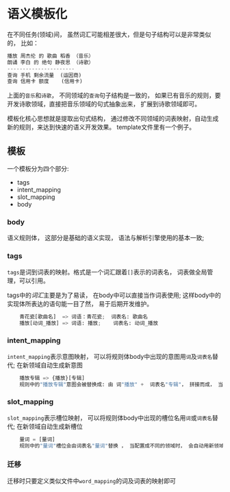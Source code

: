 # 语义模板化

在不同任务(领域)间， 虽然词汇可能相差很大，但是句子结构可以是非常类似的，
比如：
```python
播放 周杰伦 的 歌曲 稻香 （音乐）
朗诵 李白 的 绝句 静夜思 （诗歌）
----------------------
查询 手机 剩余流量  (运因商)
查询 信用卡 额度    (信用卡)
```
上面的`音乐`和`诗歌`， 不同领域的`查询`句子结构是一致的， 如果已有音乐的规则，要开发诗歌领域，直接把音乐领域的句式抽象出来， 扩展到诗歌领域即可。


模板化核心思想就是提取出句式结构， 通过修改不同领域的词表映射，自动生成新的规则，来达到快速的语义开发效果。
template文件里有一个例子。

## 模板
一个模板分为四个部分:
- tags
- intent_mapping
- slot_mapping
- body


### body
语义规则体， 这部分是基础的语义实现， 语法与解析引擎使用的基本一致;

### tags
`tags`是词到词表的映射。格式是一个词汇跟着`[]`表示的词表名， 词表做全局管理，可以引用。

tags中的*词汇*主要是为了易读， 在body中可以直接当作词表使用; 这样body中的实现体所表达的语句能一目了然， 易于后期开发维护。
```python
    青花瓷[歌曲名]  => 词语：青花瓷;  词表名: 歌曲名
    播放[动词_播放] => 词语: 播放;    词表名: 动词_播放
```

### intent_mapping
`intent_mapping`表示意图映射， 可以将规则体body中出现的意图用`词`及`词表名`替代; 在新领域自动生成新意图
```python
    播放专辑 => {播放}[专辑]
    规则中的"播放专辑"意图会被替换成: 由 词"播放" +  词表名"专辑"， 拼接而成， 当配置成不同的领域时， 会自动用新领域的名称替代， 生成新的意图。
```


### slot_mapping
`slot_mapping`表示槽位映射， 可以将规则体body中出现的槽位名用`词`或`词表名`替代; 在新领域自动生成新槽位
```python
    量词 = [量词]
    规则中的"量词"槽位会由词表名"量词"替换 ， 当配置成不同的领域时， 会自动用新领域的名称替代， 生成新的意图
```

### 迁移
迁移时只要定义类似文件中`word_mapping`的词及词表的映射即可
